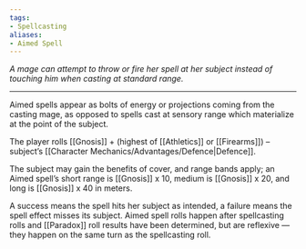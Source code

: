 ```yaml
---
tags:
- Spellcasting
aliases:
- Aimed Spell
---
```


_A mage can attempt to throw or fire her spell at her subject instead of touching him when casting at standard range._

---

Aimed spells appear as bolts of energy or projections coming from the casting mage, as opposed to spells cast at sensory range which materialize at the point of the subject.

The player rolls [[Gnosis]] + (highest of [[Athletics]] or [[Firearms]]) – subject’s [[Character Mechanics/Advantages/Defence|Defence]].

The subject may gain the benefits of cover, and range bands apply; an Aimed spell’s short range is [[Gnosis]] x 10, medium is [[Gnosis]] x 20, and long is [[Gnosis]] x 40 in meters.

A success means the spell hits her subject as intended, a failure means the spell effect misses its subject. Aimed spell rolls happen after spellcasting rolls and [[Paradox]] roll results have been determined, but are reflexive — they happen on the same turn as the spellcasting roll.